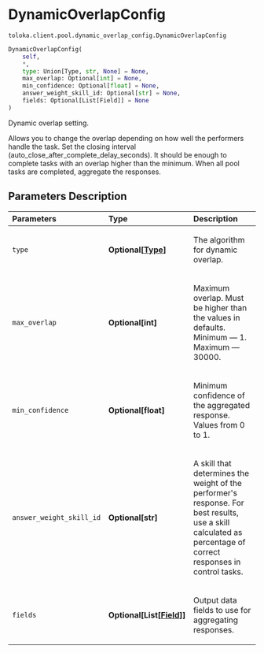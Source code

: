 # DynamicOverlapConfig
`toloka.client.pool.dynamic_overlap_config.DynamicOverlapConfig`

```python
DynamicOverlapConfig(
    self,
    *,
    type: Union[Type, str, None] = None,
    max_overlap: Optional[int] = None,
    min_confidence: Optional[float] = None,
    answer_weight_skill_id: Optional[str] = None,
    fields: Optional[List[Field]] = None
)
```

Dynamic overlap setting.


Allows you to change the overlap depending on how well the performers handle the task.
Set the closing interval (auto_close_after_complete_delay_seconds). It should be enough to complete tasks
with an overlap higher than the minimum.
When all pool tasks are completed, aggregate the responses.

## Parameters Description

| Parameters | Type | Description |
| :----------| :----| :-----------|
`type`|**Optional\[[Type](toloka.client.pool.dynamic_overlap_config.DynamicOverlapConfig.Type.md)\]**|<p>The algorithm for dynamic overlap.</p>
`max_overlap`|**Optional\[int\]**|<p>Maximum overlap. Must be higher than the values in defaults. Minimum — 1. Maximum — 30000.</p>
`min_confidence`|**Optional\[float\]**|<p>Minimum confidence of the aggregated response. Values from 0 to 1.</p>
`answer_weight_skill_id`|**Optional\[str\]**|<p>A skill that determines the weight of the performer&#x27;s response. For best results, use a skill calculated as percentage of correct responses in control tasks.</p>
`fields`|**Optional\[List\[[Field](toloka.client.pool.dynamic_overlap_config.DynamicOverlapConfig.Field.md)\]\]**|<p>Output data fields to use for aggregating responses.</p>
